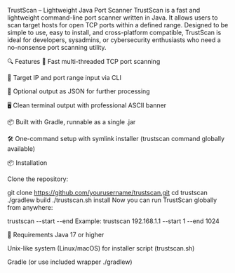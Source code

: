 TrustScan – Lightweight Java Port Scanner
TrustScan is a fast and lightweight command-line port scanner written in Java. It allows users to scan target hosts for open TCP ports within a defined range. Designed to be simple to use, easy to install, and cross-platform compatible, TrustScan is ideal for developers, sysadmins, or cybersecurity enthusiasts who need a no-nonsense port scanning utility.

🔍 Features
🚀 Fast multi-threaded TCP port scanning

🎯 Target IP and port range input via CLI

💾 Optional output as JSON for further processing

🖥️ Clean terminal output with professional ASCII banner

📦 Built with Gradle, runnable as a single .jar

🛠️ One-command setup with symlink installer (trustscan command globally available)

📦 Installation

Clone the repository:

git clone https://github.com/yourusername/trustscan.git
cd trustscan
./gradlew build
./trustscan.sh install
Now you can run TrustScan globally from anywhere:

trustscan <target-ip> --start <port> --end <port>
Example:
trustscan 192.168.1.1 --start 1 --end 1024

🧰 Requirements
Java 17 or higher

Unix-like system (Linux/macOS) for installer script (trustscan.sh)

Gradle (or use included wrapper ./gradlew)


